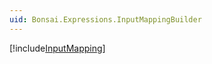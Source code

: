 ```yaml
---
uid: Bonsai.Expressions.InputMappingBuilder
---
```


[!include[InputMapping](~/articles/expressions-inputmapping.md)]